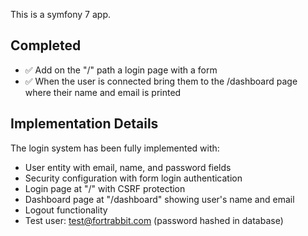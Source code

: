 This is a symfony 7 app.

## Completed

- ✅ Add on the "/" path a login page with a form
- ✅ When the user is connected bring them to the /dashboard page where their name and email is printed

## Implementation Details

The login system has been fully implemented with:
- User entity with email, name, and password fields
- Security configuration with form login authentication
- Login page at "/" with CSRF protection
- Dashboard page at "/dashboard" showing user's name and email
- Logout functionality
- Test user: test@fortrabbit.com (password hashed in database)
